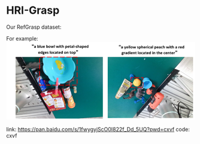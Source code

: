 # HRI-Grasp

Our RefGrasp dataset:

For example:
![example](example.png)

link: https://pan.baidu.com/s/1fwygyjScO0I822f_Dd_5UQ?pwd=cxvf    code: cxvf
